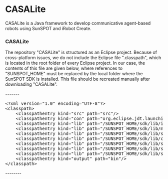 CASALite
========

<p>CASALite is a Java framework to develop communicative agent-based robots using SunSPOT and iRobot Create.</p>
<h3>CASALite</h3>
<p>The repository "CASALite" is structured as an Eclipse project. 
Because of cross-platform issues, we do not include the Eclipse file ".classpath", which is located in the root folder of every Eclipse project. 
In our case, the contents of this file are given below, where references to "SUNSPOT_HOME" must be replaced by the local folder where the SunSPOT SDK is installed.
This file should be recreated manually after downloading "CASALite".
</p>
-------
<pre>
&lt;?xml version="1.0" encoding="UTF-8"?>
&lt;classpath>
    &lt;classpathentry kind="src" path="src"/>
    &lt;classpathentry kind="con" path="org.eclipse.jdt.launching.JRE_CONTAINER/org.eclipse.jdt.internal.debug.ui.launcher.StandardVMType/CDC-1.0%Foundation-1.0"/>
    &lt;classpathentry kind="lib" path="/SUNSPOT_HOME/sdk/lib/ipv6lib_common.jar"/>
    &lt;classpathentry kind="lib" path="/SUNSPOT_HOME/sdk/lib/multihop_common.jar"/>
    &lt;classpathentry kind="lib" path="/SUNSPOT_HOME/sdk/lib/squawk_common.jar"/>
    &lt;classpathentry kind="lib" path="/SUNSPOT_HOME/sdk/lib/create_host.jar"/>
    &lt;classpathentry kind="lib" path="/SUNSPOT_HOME/sdk/lib/sdk/lib/spotlib_device.jar"/>
    &lt;classpathentry kind="lib" path="/SUNSPOT_HOME/sdk/lib/sdk/lib/transducer_device.jar"/>
    &lt;classpathentry kind="lib" path="/SUNSPOT_HOME/sdk/lib/sdk/lib/spotlib_common.jar"/>
    &lt;classpathentry kind="output" path="bin"/>
&lt;/classpath>
</pre>
--------

